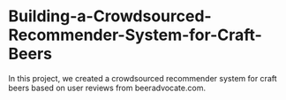 # Building-a-Crowdsourced-Recommender-System-for-Craft-Beers
In this project, we created a crowdsourced recommender system for craft beers based on user reviews from beeradvocate.com.
